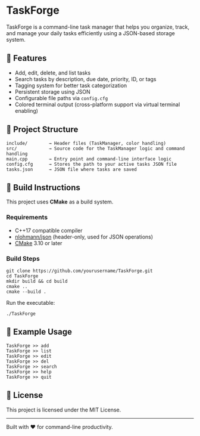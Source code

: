 # TaskForge

TaskForge is a command-line task manager that helps you organize, track, and manage your daily tasks efficiently using a JSON-based storage system.

## 🚀 Features

- Add, edit, delete, and list tasks
- Search tasks by description, due date, priority, ID, or tags
- Tagging system for better task categorization
- Persistent storage using JSON
- Configurable file paths via `config.cfg`
- Colored terminal output (cross-platform support via virtual terminal enabling)

## 📁 Project Structure

```
include/        → Header files (TaskManager, color handling)
src/            → Source code for the TaskManager logic and command handling
main.cpp        → Entry point and command-line interface logic
config.cfg      → Stores the path to your active tasks JSON file
tasks.json      → JSON file where tasks are saved
```

## 🔧 Build Instructions

This project uses **CMake** as a build system.

### Requirements

- C++17 compatible compiler
- [nlohmann/json](https://github.com/nlohmann/json) (header-only, used for JSON operations)
- [CMake](https://cmake.org/) 3.10 or later

### Build Steps

```
git clone https://github.com/yourusername/TaskForge.git
cd TaskForge
mkdir build && cd build
cmake ..
cmake --build .
```

Run the executable:

```
./TaskForge
```

## 🧪 Example Usage

```
TaskForge >> add
TaskForge >> list
TaskForge >> edit
TaskForge >> del
TaskForge >> search
TaskForge >> help
TaskForge >> quit
```

## 📝 License

This project is licensed under the MIT License.

---

Built with ❤️ for command-line productivity.

